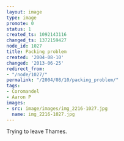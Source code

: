 ```yaml
---
layout: image
type: image
promote: 0
status: 1
created_ts: 1092143116
changed_ts: 1372159427
node_id: 1027
title: Packing problem
created: '2004-08-10'
changed: '2013-06-25'
redirect_from:
- "/node/1027/"
permalink: "/2004/08/10/packing_problem/"
tags:
- Coromandel
- Aaron P
images:
- src: image/images/img_2216-1027.jpg
  name: img_2216-1027.jpg
---
```

Trying to leave Thames.
